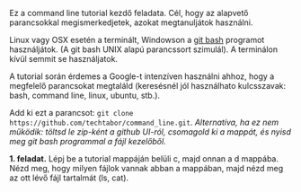 Ez a command line tutorial kezdő feladata. Cél, hogy az alapvető parancsokkal megismerkedjetek, azokat megtanuljátok használni. 

Linux vagy OSX esetén a terminált, Windowson a [git bash](https://gitforwindows.org/) programot használjátok. (A git bash UNIX alapú parancssort szimulál). A terminálon kívül semmit se használjatok.

A tutorial során érdemes a Google-t intenzíven használni ahhoz, hogy a megfelelő parancsokat megtaláld (keresésnél jól használhato kulcsszavak: bash, command line, linux, ubuntu, stb.).

Add ki ezt a parancsot: `git clone https://github.com/techtabor/command_line.git`. _Alternatíva, ha ez nem működik: töltsd le zip-ként a github UI-ról, csomagold ki a mappát, és nyisd meg git bash programmal a fájl kezelőből._


**1. feladat.** Lépj be a tutorial mappáján belüli c, majd onnan a d mappába. Nézd meg, hogy milyen fájlok vannak abban a mappában, majd nézd meg az ott lévő fájl tartalmát (ls, cat). 

